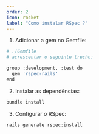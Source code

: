 ```yaml
---
order: 2
icon: rocket
label: "Como instalar RSpec ?"
---
```


<!-- Ultima atualização: 24/09/2023 -->
<!-- Autor(es): Araújo -->

1. Adicionar a gem no Gemfile:

```bash
# ./Gemfile
# acrescentar o seguinte trecho:

group :development, :test do
  gem 'rspec-rails'
end
```

2. Instalar as dependências:

```bash
bundle install
```

3. Configurar o RSpec:

```bash
rails generate rspec:install
```